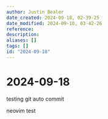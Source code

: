 ```yaml
---
author: Justin Bealer
date_created: 2024-09-18, 02-39-25
date_modified: 2024-09-18, 03-42-26
reference: 
description: 
aliases: []
tags: []
id: "2024-09-18"
---
```

# 2024-09-18

testing git auto commit

neovim test

